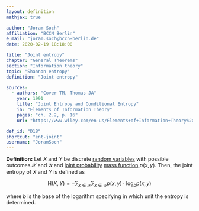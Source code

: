 ```yaml
---
layout: definition
mathjax: true

author: "Joram Soch"
affiliation: "BCCN Berlin"
e_mail: "joram.soch@bccn-berlin.de"
date: 2020-02-19 18:18:00

title: "Joint entropy"
chapter: "General Theorems"
section: "Information theory"
topic: "Shannon entropy"
definition: "Joint entropy"

sources:
  - authors: "Cover TM, Thomas JA"
    year: 1991
    title: "Joint Entropy and Conditional Entropy"
    in: "Elements of Information Theory"
    pages: "ch. 2.2, p. 16"
    url: "https://www.wiley.com/en-us/Elements+of+Information+Theory%2C+2nd+Edition-p-9780471241959"

def_id: "D18"
shortcut: "ent-joint"
username: "JoramSoch"
---
```



**Definition:** Let $X$ and $Y$ be discrete [random variables](/D/rvar) with possible outcomes $\mathcal{X}$ and $\mathcal{Y}$ and [joint probability](/D/jp) [mass function](/D/pmf) $p(x,y)$. Then, the joint entropy of $X$ and $Y$ is defined as

$$ \label{eq:ent-joint}
\mathrm{H}(X,Y) = - \sum_{x \in \mathcal{X}} \sum_{x \in \mathcal{Y}} p(x,y) \cdot \log_b p(x,y)
$$

where $b$ is the base of the logarithm specifying in which unit the entropy is determined.